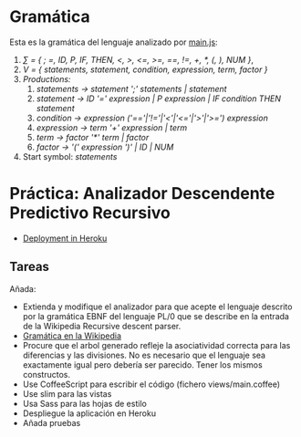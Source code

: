 # Gramática

Esta es la gramática del lenguaje analizado por [main.js](https://github.com/crguezl/prdcalc/blob/master/views/main.js): 

1.  *∑ = { ; =, ID, P, IF, THEN, <, >, <=, >=, ==, !=, +, \*, (, ), NUM }*,
2.  *V = { statements, statement, condition, expression, term, factor }*
3.  *Productions:*
    1.  *statements  → statement ';' statements | statement*
    2.  *statement  → ID '=' expression | P expression  | IF condition THEN statement*
    3.  *condition  → expression ('=='|'!='|'<'|'<='|'>'|'>=') expression*
    4.  *expression  → term '+' expression | term*
    5.  *term  → factor '\*' term | factor*
    6.  *factor  → '(' expression ')' | ID  | NUM*
4.  Start symbol: *statements*


# Práctica: Analizador Descendente Predictivo Recursivo

* [Deployment in Heroku](http://predictiveparser.herokuapp.com/)

## Tareas

Añada:

* Extienda y modifique el analizador para que acepte el lenguaje descrito por la gramática EBNF del lenguaje PL/0 que se describe en la entrada de la Wikipedia Recursive descent parser. 
* [Gramática en la Wikipedia](https://en.wikipedia.org/wiki/Recursive_descent_parser)
* Procure que el arbol generado refleje la asociatividad correcta para las diferencias y las divisiones. No es necesario que el lenguaje sea exactamente igual pero debería ser parecido. Tener los mismos constructos.
* Use CoffeeScript para escribir el código (fichero views/main.coffee)
* Use slim para las vistas
* Usa Sass para las hojas de estilo
* Despliegue la aplicación en Heroku
* Añada pruebas

